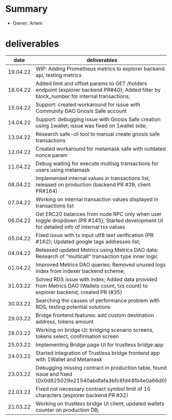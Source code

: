 # Summary
* Owner: Artem

# deliverables
| date     | deliverables                                                                                                                               |
|----------|--------------------------------------------------------------------------------------------------------------------------------------------|
| 19.04.22 | WIP: Adding Prometheus metrics to explorer backend api, testing metrics                                                                    |
| 18.04.22 | Added limit and offset params to GET /holders endpoint (explorer backend PR#40); Added filter by block_number for internal transactions;   |
| 15.04.22 | Support: created workaround for issue with Community DAO Gnosis Safe account                                                               |
| 14.04.22 | Support: debugging issue with Gnosis Safe creation using 1wallet; issue was fixed on 1wallet side;                                         |
| 13.04.22 | Research safe-cli tool to manual create gnosis safe transactions                                                                           |
| 12.04.22 | Created workaround for metamask safe with outdated nonce param                                                                             |
| 11.04.22 | Debug waiting for execute multisig transactions for users using metamask                                                                   |
| 08.04.22 | Implemented internal values in transactions list, released on production (backend PR #39, client PR#164)                                   |
| 07.04.22 | Working on internal transaction values displayed in transactions list                                                                      |
| 06.04.22 | Get ERC20 balances from node RPC only when user toggle dropdown (PR #145); Started development UI for detailed info of internal txs values |
| 05.04.22 | Fixed issue with tx input utf8 text verification (PR #162); Updated google tags addresses list;                                            |
| 04.04.22 | Released updated Metrics using Metrics DAO data; Research of "multicall" transaction type inner logic                                      |
| 01.04.22 | Improved Metrics DAO queries; Removed unused logs index from indexer backend scheme;                                                       |
| 31.03.22 | Solved RDS issue with index; Added data provided from Metrics DAO (Wallets count, txs count) to explorer backend, created PR (#35)         |
| 30.03.22 | Searching the causes of performance problem with RDS, testing potential solutions                                                          |
| 29.03.22 | Bridge frontend features: add custom destination address, tokens amount                                                                    |
| 28.03.22 | Working on bridge UI: bridging scenario screens, tokens select, confirmation screen                                                        |
| 25.03.22 | Implementing Bridge page UI for trustless bridge app                                                                                       |
| 24.03.22 | Started integration of Trustless bridge frontend app with 1Wallet and Metamask                                                             |
| 23.03.22 | Debugging missing contract in production table, found issue and fixed (0x0d625029e21540abdfafa3bfc6fd44fb4e0a66d0);                        |
| 22.03.22 | Fixed not necessary contract symbol limit of 10 characters (explorer backend PR #32)                                                       |
| 21.03.22 | Working on trustless bridge UI client; updated wallets counter on production DB;                                                           |
